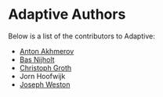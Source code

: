 # Adaptive Authors
Below is a list of the contributors to Adaptive:

+ [Anton Akhmerov](<https://antonakhmerov.org>)
+ [Bas Nijholt](<http://nijho.lt>)
+ [Christoph Groth](<http://inac.cea.fr/Pisp/christoph.groth/>)
+ Jorn Hoofwijk
+ [Joseph Weston](<https://joseph.weston.cloud>)
